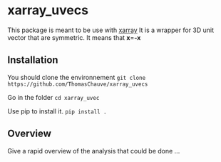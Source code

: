 # xarray_uvecs

This package is meant to be use with [xarray](https://github.com/pydata/xarray)
It is a wrapper for 3D unit vector that are symmetric. It means that **x**=**-x**

## Installation

You should clone the environnement
`git clone https://github.com/ThomasChauve/xarray_uvecs`

Go in the folder
`cd xarray_uvec`

Use pip to install it.
`pip install .`

## Overview

Give a rapid overview of the analysis that could be done ...
